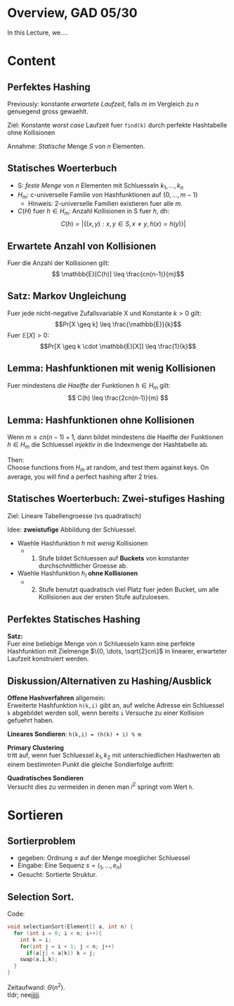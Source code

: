 # Overview, GAD 05/30
In this Lecture, we.... 

# Content
## Perfektes Hashing 
Previously: konstante _erwartete Laufzeit_, falls $m$ im Vergleich zu $n$
genuegend gross gewaehlt. 

Ziel: Konstante _worst case_ Laufzeit fuer `find(k)` durch perfekte Hashtabelle
ohne Kollisionen

Annahme: *Statische* Menge $S$ von $n$ Elementen.

## Statisches Woerterbuch

- S: *feste Menge* von $n$ Elementen mit Schluesseln $k_1, \dots, k_n$
- $H_m$: c-universelle Familie von Hashfunktionen auf $\{0, \dots, m-1\}$
    - Hinweis: 2-universelle Familien existieren fuer alle $m$. 
- $C(H)$ fuer $h\in H_m$: Anzahl Kollisionen in S fuer $h$, dh: 
  $$C(h) = |\{(x,y) : x,y \in S, x\neq y, h(x) = h(y)\}|$$

## Erwartete Anzahl von Kollisionen
Fuer die Anzahl der Kollisionen gilt: 
$$ \mathbb{E}[C(h)] \leq \frac{cn(n-1)}{m}$$ 

## Satz: Markov Ungleichung
Fuer jede nicht-negative Zufallsvariable X und Konstante $k>0$ gilt: 
$$Pr[X \geq k] \leq \frac{\mathbb{E}}{k}$$
Fuer $\mathbb{E}[X] > 0$: 
$$Pr[X \geq k \cdot \mathbb{E}[X]] \leq \frac{1}{k}$$

## Lemma: Hashfunktionen mit wenig Kollisionen
Fuer mindestens *die Haelfte* der Funktionen $h\in H_m$ gilt: 
$$ C(h) \leq \frac{2cn(n-1)}{m} $$

## Lemma: Hashfunktionen ohne Kollisionen
Wenn $m\geq cn(n-1)+1$, dann bildet mindestens die Haelfte der Funktionen $h\in
H_m$ die Schluessel *injektiv* in die Indexmenge der Hashtabelle ab. 

Then:  
Choose functions from $H_m$ at random, and test them against keys. On average,
you will find a perfect hashing after 2 tries.

## Statisches Woerterbuch: Zwei-stufiges Hashing
Ziel: Lineare Tabellengroesse (vs quadratisch)

Idee: **zweistufige** Abbildung der Schluessel. 

- Waehle Hashfunktion $h$ mit *wenig* Kollisionen
    - 1. Stufe bildet Schluessen auf **Buckets** von konstanter
         durchschnittlicher Groesse ab. 
- Waehle Hashfunktion $h_l$ **ohne Kollisionen** 
    - 2. Stufe benutzt quadratisch viel Platz fuer jeden Bucket, um alle
         Kollisionen aus der ersten Stufe aufzuloesen. 

## Perfektes Statisches Hashing
**Satz:**  
Fuer eine beliebige Menge von $n$ Schluesseln kann eine perfekte Hashfunktion
mit Zielmenge $\{0, \dots, \sqrt{2}cn\}$ in linearer, erwarteter Laufzeit
konstruiert werden. 

## Diskussion/Alternativen zu Hashing/Ausblick
**Offene Hashverfahren** allgemein:  
Erweiterte Hashfunktion `h(k,i)` gibt an, auf welche Adresse ein Schluessel `k`
abgebildet werden soll, wenn bereits `i` Versuche zu einer Kollision gefuehrt
haben. 

**Lineares Sondieren**:  `h(k,i) = (h(k) + i) % m`

**Primary Clustering**  
tritt auf, wenn fuer Schluessel $k_1, k_2$ mit unterschiedlichen Hashwerten ab
einem bestimmten Punkt die gleiche Sondierfolge auftritt: 

**Quadratisches Sondieren**  
Versucht dies zu vermeiden in denen man $i^2$ springt vom Wert `h`. 

# Sortieren 
## Sortierproblem

- gegeben: Ordnung $\leq$ auf der Menge moeglicher Schluessel 
- Eingabe: Eine Sequenz $s=\langle_1, \dots, e_n \rangle$ 
- Gesucht: Sortierte Struktur. 

## Selection Sort. 

Code: 
```c
void selectionSort(Element[] a, int n) { 
  for (int i = 0; i < n; i++){
    int k = i; 
    for(int j = i + 1; j < n; j++) 
      if(a[j] < a[k]) k = j;
    swap(a,i,k);
  }
}
```

Zeitaufwand: $\Theta(n^2)$.  
tldr; neejjjjj. 
